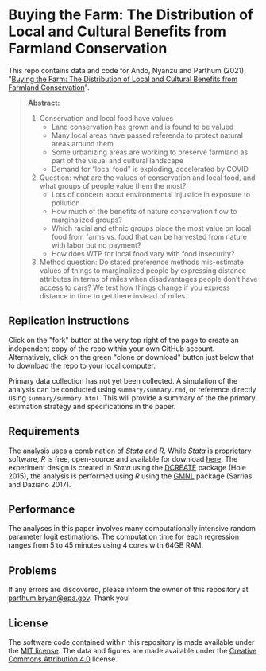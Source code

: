 # Buying the Farm: The Distribution of Local and Cultural Benefits from Farmland Conservation


This repo contains data and code for Ando, Nyanzu and Parthum (2021), "[Buying the Farm: The Distribution of Local and Cultural Benefits from Farmland Conservation](http://dx.doi.org/)". 

> **Abstract:** 
>  1.	Conservation and local food have values
>       - Land conservation has grown and is found to be valued
>       -	Many local areas have passed referenda to protect natural areas around them
>       -	Some urbanizing areas are working to preserve farmland as part of the visual and cultural landscape
>       -	Demand for “local food” is exploding, accelerated by COVID
>  2.	Question: what are the values of conservation and local food, and what groups of people value them the most?
>       -	Lots of concern about environmental injustice in exposure to pollution
>       -	How much of the benefits of nature conservation flow to marginalized groups? 
>       -	Which racial and ethnic groups place the most value on local food from farms vs. food that can be harvested from nature with labor but no payment? 
>       -	How does WTP for local food vary with food insecurity?
>  3.	Method question: Do stated preference methods mis-estimate values of things to marginalized people by expressing distance attributes in terms of miles when disadvantages people don’t have access to cars? We test how things change if you express distance in time to get there instead of miles.

## Replication instructions
Click on the "fork" button at the very top right of the page to create an independent copy of the repo within your own GitHub account. Alternatively, click on the green "clone or download" button just below that to download the repo to your local computer. 

Primary data collection has not yet been collected. A simulation of the analysis can be conducted using `summary/summary.rmd`, or reference directly using `summary/summary.html`. This will provide a summary of the the primary estimation strategy and specifications in the paper.

## Requirements

The analysis uses a combination of *Stata* and *R*. While *Stata* is proprietary software, *R* is free, open-source and available for download [here](https://www.r-project.org/). The experiment design is created in *Stata* using the [DCREATE](https://ideas.repec.org/c/boc/bocode/s458059.html) package (Hole 2015), the analysis is performed using *R* using the [GMNL](https://cran.r-project.org/web/packages/gmnl/gmnl.pdf) package (Sarrias and Daziano 2017). 

## Performance

The analyses in this paper involves many computationally intensive random parameter logit estimations. The computation time for each regression ranges from 5 to 45 minutes using 4 cores with 64GB RAM.

## Problems

If any errors are discovered, please inform the owner of this repository at parthum.bryan@epa.gov. Thank you!

## License

The software code contained within this repository is made available under the [MIT license](http://opensource.org/licenses/mit-license.php). The data and figures are made available under the [Creative Commons Attribution 4.0](https://creativecommons.org/licenses/by/4.0/) license.
